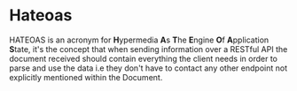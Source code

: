 # Hateoas

HATEOAS is an acronym for <b>H</b>ypermedia <b>A</b>s <b>T</b>he <b>E</b>ngine <b>O</b>f <b>A</b>pplication <b>S</b>tate, it's the concept that when sending information over a RESTful API the document received should contain everything the client needs in order to parse and use the data i.e they don't have to contact any other endpoint not explicitly mentioned within the Document.
